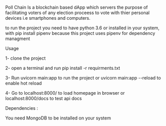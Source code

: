 Poll Chain Is a blockchain based dApp which servers the purpose of facilitating voters of any election proceess to vote with thier personal devices i.e 
smartphones and computers.

to run the project you need to have python 3.6 or  installed in your system, with pip install pipenv because this project uses pipenv for dependency managment


Usage

1- clone the project

2- open a terminal and run pip install -r requirments.txt

3- Run uvicorn main:app to run the project or uvicorn main:app --reload to enable hot reload

4- Go to localhost:8000/ to load homepage in browser or localhost:8000/docs to test api docs


Dependencies : 

You need MongoDB to be installed on your system



